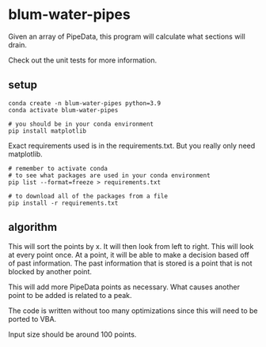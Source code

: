 # blum-water-pipes

Given an array of PipeData, this program will calculate what sections will drain.

Check out the unit tests for more information.

## setup
```
conda create -n blum-water-pipes python=3.9
conda activate blum-water-pipes

# you should be in your conda environment
pip install matplotlib
```

Exact requirements used is in the requirements.txt. But you
really only need matplotlib.
```
# remember to activate conda
# to see what packages are used in your conda environment
pip list --format=freeze > requirements.txt

# to download all of the packages from a file
pip install -r requirements.txt
```

## algorithm

This will sort the points by x. It will then look from left to right.
This will look at every point once. At a point, it will be able to
make a decision based off of past information. The past information that
is stored is a point that is not blocked by another point.

This will add more PipeData points as necessary. What causes another point to be added is related to a peak.

The code is written without too many optimizations since this will need to be ported to VBA.

Input size should be around 100 points.
